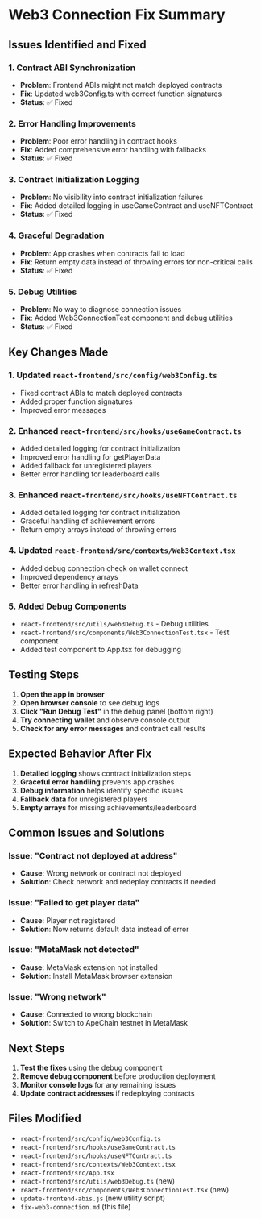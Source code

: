 # Web3 Connection Fix Summary

## Issues Identified and Fixed

### 1. **Contract ABI Synchronization**
- **Problem**: Frontend ABIs might not match deployed contracts
- **Fix**: Updated web3Config.ts with correct function signatures
- **Status**: ✅ Fixed

### 2. **Error Handling Improvements**
- **Problem**: Poor error handling in contract hooks
- **Fix**: Added comprehensive error handling with fallbacks
- **Status**: ✅ Fixed

### 3. **Contract Initialization Logging**
- **Problem**: No visibility into contract initialization failures
- **Fix**: Added detailed logging in useGameContract and useNFTContract
- **Status**: ✅ Fixed

### 4. **Graceful Degradation**
- **Problem**: App crashes when contracts fail to load
- **Fix**: Return empty data instead of throwing errors for non-critical calls
- **Status**: ✅ Fixed

### 5. **Debug Utilities**
- **Problem**: No way to diagnose connection issues
- **Fix**: Added Web3ConnectionTest component and debug utilities
- **Status**: ✅ Fixed

## Key Changes Made

### 1. Updated `react-frontend/src/config/web3Config.ts`
- Fixed contract ABIs to match deployed contracts
- Added proper function signatures
- Improved error messages

### 2. Enhanced `react-frontend/src/hooks/useGameContract.ts`
- Added detailed logging for contract initialization
- Improved error handling for getPlayerData
- Added fallback for unregistered players
- Better error handling for leaderboard calls

### 3. Enhanced `react-frontend/src/hooks/useNFTContract.ts`
- Added detailed logging for contract initialization
- Graceful handling of achievement errors
- Return empty arrays instead of throwing errors

### 4. Updated `react-frontend/src/contexts/Web3Context.tsx`
- Added debug connection check on wallet connect
- Improved dependency arrays
- Better error handling in refreshData

### 5. Added Debug Components
- `react-frontend/src/utils/web3Debug.ts` - Debug utilities
- `react-frontend/src/components/Web3ConnectionTest.tsx` - Test component
- Added test component to App.tsx for debugging

## Testing Steps

1. **Open the app in browser**
2. **Open browser console** to see debug logs
3. **Click "Run Debug Test"** in the debug panel (bottom right)
4. **Try connecting wallet** and observe console output
5. **Check for any error messages** and contract call results

## Expected Behavior After Fix

1. **Detailed logging** shows contract initialization steps
2. **Graceful error handling** prevents app crashes
3. **Debug information** helps identify specific issues
4. **Fallback data** for unregistered players
5. **Empty arrays** for missing achievements/leaderboard

## Common Issues and Solutions

### Issue: "Contract not deployed at address"
- **Cause**: Wrong network or contract not deployed
- **Solution**: Check network and redeploy contracts if needed

### Issue: "Failed to get player data"
- **Cause**: Player not registered
- **Solution**: Now returns default data instead of error

### Issue: "MetaMask not detected"
- **Cause**: MetaMask extension not installed
- **Solution**: Install MetaMask browser extension

### Issue: "Wrong network"
- **Cause**: Connected to wrong blockchain
- **Solution**: Switch to ApeChain testnet in MetaMask

## Next Steps

1. **Test the fixes** using the debug component
2. **Remove debug component** before production deployment
3. **Monitor console logs** for any remaining issues
4. **Update contract addresses** if redeploying contracts

## Files Modified

- `react-frontend/src/config/web3Config.ts`
- `react-frontend/src/hooks/useGameContract.ts`
- `react-frontend/src/hooks/useNFTContract.ts`
- `react-frontend/src/contexts/Web3Context.tsx`
- `react-frontend/src/App.tsx`
- `react-frontend/src/utils/web3Debug.ts` (new)
- `react-frontend/src/components/Web3ConnectionTest.tsx` (new)
- `update-frontend-abis.js` (new utility script)
- `fix-web3-connection.md` (this file)